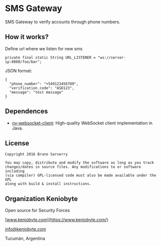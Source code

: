 # SMS Gateway

SMS Gateway to verify accounts through phone numbers.

## How it works?

Define url where we listen for new sms

    private final static String URL_LISTENER = "ws://server-ip:8888/foo/bar";

JSON format:

    {
      "phone_number": "+549123456789",
      "verification_code": "ASD123",
      "message": "test message"
    }

## Dependences
- [nv-websocket-client](https://github.com/TakahikoKawasaki/nv-websocket-client): High-quality WebSocket client implementation in Java.

## License

    Copyright 2016 Bruno Sarverry

    You may copy, distribute and modify the software as long as you track
    changes/dates in source files. Any modifications to or software including
    (via compiler) GPL-licensed code must also be made available under the GPL
    along with build & install instructions.

## Organization Keniobyte
Open source for Security Forces

[www.keniobyte.com](https://www.keniobyte.com/)

[info@keniobyte.com](mailto:info@keniobyte.com)

Tucumán, Argentina
